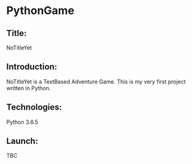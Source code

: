 # PythonGame

## Title:
NoTitleYet


## Introduction:
NoTitleYet is a TextBased Adventure Game.
This is my very first project written in Python. 


## Technologies:
Python 3.6.5


## Launch:
TBC